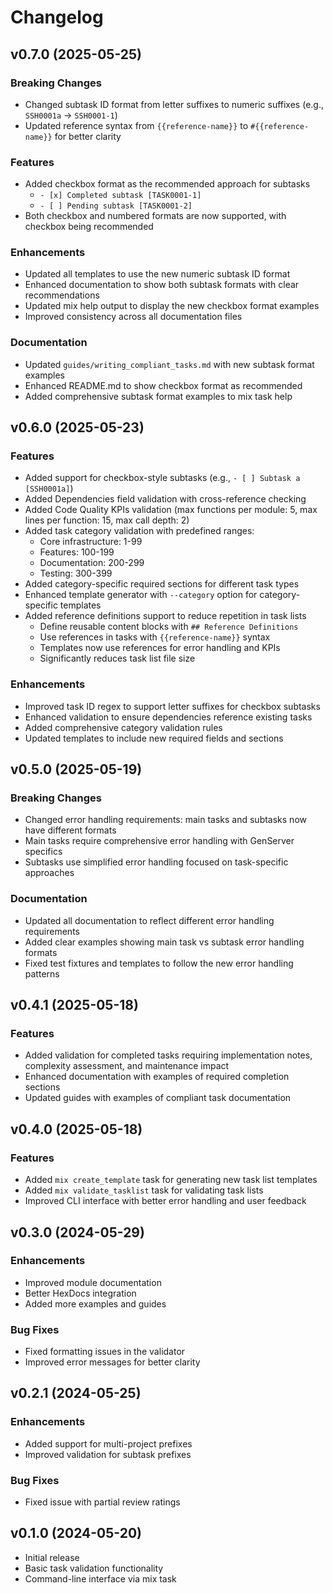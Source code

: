 # Changelog

## v0.7.0 (2025-05-25)

### Breaking Changes

- Changed subtask ID format from letter suffixes to numeric suffixes (e.g., `SSH0001a` → `SSH0001-1`)
- Updated reference syntax from `{{reference-name}}` to `#{{reference-name}}` for better clarity

### Features

- Added checkbox format as the recommended approach for subtasks
  - `- [x] Completed subtask [TASK0001-1]`
  - `- [ ] Pending subtask [TASK0001-2]`
- Both checkbox and numbered formats are now supported, with checkbox being recommended

### Enhancements

- Updated all templates to use the new numeric subtask ID format
- Enhanced documentation to show both subtask formats with clear recommendations
- Updated mix help output to display the new checkbox format examples
- Improved consistency across all documentation files

### Documentation

- Updated `guides/writing_compliant_tasks.md` with new subtask format examples
- Enhanced README.md to show checkbox format as recommended
- Added comprehensive subtask format examples to mix task help

## v0.6.0 (2025-05-23)

### Features

- Added support for checkbox-style subtasks (e.g., `- [ ] Subtask a [SSH0001a]`)
- Added Dependencies field validation with cross-reference checking
- Added Code Quality KPIs validation (max functions per module: 5, max lines per function: 15, max call depth: 2)
- Added task category validation with predefined ranges:
  - Core infrastructure: 1-99
  - Features: 100-199
  - Documentation: 200-299
  - Testing: 300-399
- Added category-specific required sections for different task types
- Enhanced template generator with `--category` option for category-specific templates
- Added reference definitions support to reduce repetition in task lists
  - Define reusable content blocks with `## Reference Definitions`
  - Use references in tasks with `{{reference-name}}` syntax
  - Templates now use references for error handling and KPIs
  - Significantly reduces task list file size

### Enhancements

- Improved task ID regex to support letter suffixes for checkbox subtasks
- Enhanced validation to ensure dependencies reference existing tasks
- Added comprehensive category validation rules
- Updated templates to include new required fields and sections

## v0.5.0 (2025-05-19)

### Breaking Changes

- Changed error handling requirements: main tasks and subtasks now have different formats
- Main tasks require comprehensive error handling with GenServer specifics
- Subtasks use simplified error handling focused on task-specific approaches

### Documentation

- Updated all documentation to reflect different error handling requirements
- Added clear examples showing main task vs subtask error handling formats
- Fixed test fixtures and templates to follow the new error handling patterns

## v0.4.1 (2025-05-18)

### Features

- Added validation for completed tasks requiring implementation notes, complexity assessment, and maintenance impact
- Enhanced documentation with examples of required completion sections
- Updated guides with examples of compliant task documentation

## v0.4.0 (2025-05-18)

### Features

- Added `mix create_template` task for generating new task list templates
- Added `mix validate_tasklist` task for validating task lists
- Improved CLI interface with better error handling and user feedback

## v0.3.0 (2024-05-29)

### Enhancements

- Improved module documentation
- Better HexDocs integration
- Added more examples and guides

### Bug Fixes

- Fixed formatting issues in the validator
- Improved error messages for better clarity

## v0.2.1 (2024-05-25)

### Enhancements

- Added support for multi-project prefixes
- Improved validation for subtask prefixes

### Bug Fixes

- Fixed issue with partial review ratings

## v0.1.0 (2024-05-20)

- Initial release
- Basic task validation functionality
- Command-line interface via mix task
